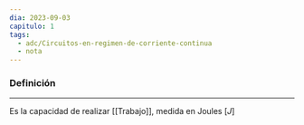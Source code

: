 ```yaml
---
dia: 2023-09-03
capitulo: 1
tags:
  - adc/Circuitos-en-regimen-de-corriente-continua
  - nota
---
```

### Definición
---
Es la capacidad de realizar [[Trabajo]], medida en Joules $[J]$
